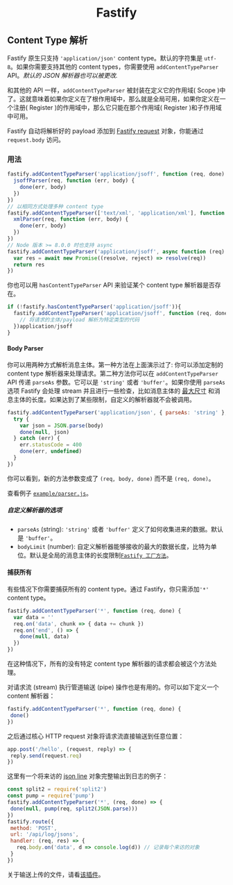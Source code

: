 <h1 align="center">Fastify</h1>

## Content Type 解析
Fastify 原生只支持 `'application/json'` content type。默认的字符集是 `utf-8`。如果你需要支持其他的 content types，你需要使用 `addContentTypeParser` API。*默认的 JSON 解析器也可以被更改.*

和其他的 API 一样，`addContentTypeParser` 被封装在定义它的作用域( Scope )中了。这就意味着如果你定义在了根作用域中，那么就是全局可用，如果你定义在一个注册( Register )的作用域中，那么它只能在那个作用域( Register )和子作用域中可用。

Fastify 自动将解析好的 payload 添加到 [Fastify request](https://github.com/fastify/docs-chinese/blob/master/docs/Request.md) 对象，你能通过 `request.body` 访问。

### 用法
```js
fastify.addContentTypeParser('application/jsoff', function (req, done) {
  jsoffParser(req, function (err, body) {
    done(err, body)
  })
})
// 以相同方式处理多种 content type
fastify.addContentTypeParser(['text/xml', 'application/xml'], function (req, done) {
  xmlParser(req, function (err, body) {
    done(err, body)
  })
})
// Node 版本 >= 8.0.0 时也支持 async
fastify.addContentTypeParser('application/jsoff', async function (req) {
  var res = await new Promise((resolve, reject) => resolve(req))
  return res
})
```

你也可以用 `hasContentTypeParser` API 来验证某个 content type 解析器是否存在。

```js
if (!fastify.hasContentTypeParser('application/jsoff')){
  fastify.addContentTypeParser('application/jsoff', function (req, done) {
    // 将请求的主体/payload 解析为特定类型的代码
  })application/jsoff
}
```

#### Body Parser

你可以用两种方式解析消息主体。第一种方法在上面演示过了: 你可以添加定制的 content type 解析器来处理请求。第二种方法你可以在 `addContentTypeParser`  API 传递 `parseAs` 参数。它可以是 `'string'` 或者 `'buffer'`。如果你使用 `parseAs` 选项 Fastify 会处理 stream 并且进行一些检查，比如消息主体的 [最大尺寸](https://github.com/fastify/docs-chinese/blob/master/docs/Factory.md#factory-body-limit) 和消息主体的长度。如果达到了某些限制，自定义的解析器就不会被调用。

```js
fastify.addContentTypeParser('application/json', { parseAs: 'string' }, function (req, body, done) {
  try {
    var json = JSON.parse(body)
    done(null, json)
  } catch (err) {
    err.statusCode = 400
    done(err, undefined)
  }
})
```
你可以看到，新的方法参数变成了 `(req, body, done)` 而不是 `(req, done)`。

查看例子 [`example/parser.js`](https://github.com/fastify/fastify/blob/master/examples/parser.js)。

##### 自定义解析器的选项
+ `parseAs` (string): `'string'` 或者 `'buffer'` 定义了如何收集进来的数据。默认是 `'buffer'`。
+ `bodyLimit` (number): 自定义解析器能够接收的最大的数据长度，比特为单位。默认是全局的消息主体的长度限制[`Fastify 工厂方法`](https://github.com/fastify/docs-chinese/blob/master/docs/Factory.md#bodylimit)。

#### 捕获所有
有些情况下你需要捕获所有的 content type。通过 Fastify，你只需添加`'*'` content type。
```js
fastify.addContentTypeParser('*', function (req, done) {
  var data = ''
  req.on('data', chunk => { data += chunk })
  req.on('end', () => {
    done(null, data)
  })
})
```
在这种情况下，所有的没有特定 content type 解析器的请求都会被这个方法处理。

对请求流 (stream) 执行管道输送 (pipe) 操作也是有用的。你可以如下定义一个 content 解析器：
 ```js
fastify.addContentTypeParser('*', function (req, done) {
  done()
})
```
之后通过核心 HTTP request 对象将请求流直接输送到任意位置：
 ```js
app.post('/hello', (request, reply) => {
  reply.send(request.req)
})
```
这里有一个将来访的 [json line](http://jsonlines.org/) 对象完整输出到日志的例子：
 ```js
const split2 = require('split2')
const pump = require('pump')
 fastify.addContentTypeParser('*', (req, done) => {
  done(null, pump(req, split2(JSON.parse)))
})
 fastify.route({
  method: 'POST',
  url: '/api/log/jsons',
  handler: (req, res) => {
    req.body.on('data', d => console.log(d)) // 记录每个来访的对象
  }
})
 ```
 关于输送上传的文件，请看[该插件](https://github.com/fastify/fastify-multipart)。